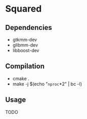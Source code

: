 Squared
=======

Dependencies
------------
* gtkmm-dev
* glibmm-dev
* libboost-dev


Compilation
-----------
* cmake .
* make -j $(echo "`nproc`*2" | bc -l)


Usage
-----
TODO

